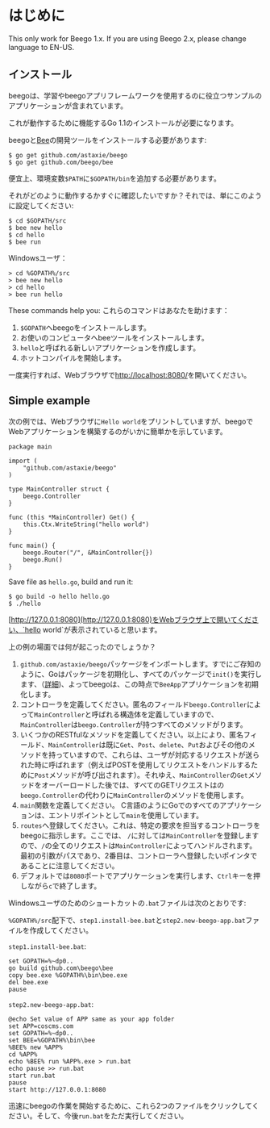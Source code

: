 # はじめに

This only work for Beego 1.x. If you are using Beego 2.x, please change language to EN-US.

## インストール

beegoは、学習やbeegoアプリフレームワークを使用するのに役立つサンプルのアプリケーションが含まれています。

これが動作するために機能するGo 1.1のインストールが必要になります。

beegoと[Bee](http://beego.me/docs/install/bee.md)の開発ツールをインストールする必要があります:
	
	$ go get github.com/astaxie/beego
	$ go get github.com/beego/bee


便宜上、環境変数`$PATH`に`$GOPATH/bin`を追加する必要があります。

それがどのように動作するかすぐに確認したいですか？それでは、単にこのように設定してください:

	$ cd $GOPATH/src
	$ bee new hello
	$ cd hello
	$ bee run

Windowsユーザ：

    > cd %GOPATH%/src
    > bee new hello
    > cd hello
    > bee run hello

These commands help you:
これらのコマンドはあなたを助けます：

1. `$GOPATH`へbeegoをインストールします。
2. お使いのコンピュータへbeeツールをインストールします。
3. `hello`と呼ばれる新しいアプリケーションを作成します。
4. ホットコンパイルを開始します。


一度実行すれば、Webブラウザで[http://localhost:8080/](http://localhost:8080/)を開いてください。

## Simple example

次の例では、Webブラウザに`Hello world`をプリントしていますが、beegoでWebアプリケーションを構築するのがいかに簡単かを示しています。

	package main
	
	import (
		"github.com/astaxie/beego"
	)
	
	type MainController struct {
		beego.Controller
	}
	
	func (this *MainController) Get() {
		this.Ctx.WriteString("hello world")
	}
	
	func main() {
		beego.Router("/", &MainController{})
		beego.Run()
	}

Save file as `hello.go`, build and run it:

	$ go build -o hello hello.go
	$ ./hello

[http://127.0.0.1:8080](http://127.0.0.1:8080)をWebブラウザ上で開いてください、`hello world`が表示されていると思います。

上の例の場面では何が起こったのでしょうか？

1. `github.com/astaxie/beego`パッケージをインポートします。すでにご存知のように、Goはパッケージを初期化し、すべてのパッケージで`init()`を実行します、（[詳細](https://github.com/Unknwon/build-web-application-with-golang_EN/blob/master/eBook/02.3.md#main-function-and-init-function))、よってbeegoは、この時点で`BeeApp`アプリケーションを初期化します。
2. コントローラを定義してください。匿名のフィールド`beego.Controller`によって`MainController`と呼ばれる構造体を定義していますので、`MainController`は`beego.Controller`が持つすべてのメソッドがります。
3. いくつかのRESTfulなメソッドを定義してください。以上により、匿名フィールド、`MainController`は既に`Get`、`Post`、`delete`、`Put`およびその他のメソッドを持っていますので、これらは、ユーザが対応するリクエストが送られた時に呼ばれます（例えばPOSTを使用してリクエストをハンドルするために`Post`メソッドが呼び出されます）。それゆえ、`MainController`の`Get`メソッドをオーバーロードした後では、すべてのGETリクエストはの`beego.Controller`の代わりに`MainController`のメソッドを使用します。
4. `main`関数を定義してください。 C言語のようにGoでのすべてのアプリケーションは、エントリポイントとして`main`を使用しています。
5. `routes`へ登録してください。これは、特定の要求を担当するコントローラをbeegoに指示します。ここでは、 `/`に対しては`MainController`を登録しますので、`/`の全てのリクエストは`MainController`によってハンドルされます。最初の引数がパスであり、2番目は、コントローラへ登録したいポインタであることに注意してください。
6. デフォルトでは`8080`ポートでアプリケーションを実行します、`Ctrl`キーを押しながら`c`で終了します。

Windowsユーザのためのショートカットの`.bat`ファイルは次のとおりです:

`%GOPATH%/src`配下で、`step1.install-bee.bat`と`step2.new-beego-app.bat`ファイルを作成してください。

`step1.install-bee.bat`:

	set GOPATH=%~dp0..
	go build github.com\beego\bee
	copy bee.exe %GOPATH%\bin\bee.exe
	del bee.exe
	pause

`step2.new-beego-app.bat`:

	@echo Set value of APP same as your app folder
	set APP=coscms.com
	set GOPATH=%~dp0..
	set BEE=%GOPATH%\bin\bee
	%BEE% new %APP%
	cd %APP%
	echo %BEE% run %APP%.exe > run.bat
	echo pause >> run.bat
	start run.bat
	pause
	start http://127.0.0.1:8080

迅速にbeegoの作業を開始するために、これら2つのファイルをクリックしてください。そして、今後`run.bat`をただ実行してください。
